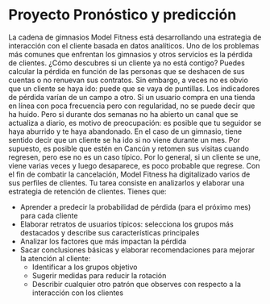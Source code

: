 
# Proyecto Pronóstico y predicción

La cadena de gimnasios Model Fitness está desarrollando una estrategia de interacción con el cliente basada en datos analíticos. 
Uno de los problemas más comunes que enfrentan los gimnasios y otros servicios es la pérdida de clientes. ¿Cómo descubres si un cliente ya no está contigo? Puedes calcular la pérdida en función de las personas que se deshacen de sus cuentas o no renuevan sus contratos. Sin embargo, a veces no es obvio que un cliente se haya ido: puede que se vaya de puntillas. Los indicadores de pérdida varían de un campo a otro. Si un usuario compra en una tienda en línea con poca frecuencia pero con regularidad, no se puede decir que ha huido. Pero si durante dos semanas no ha abierto un canal que se actualiza a diario, es motivo de preocupación: es posible que tu seguidor se haya aburrido y te haya abandonado. En el caso de un gimnasio, tiene sentido decir que un cliente se ha ido si no viene durante un mes. Por supuesto, es posible que estén en Cancún y retomen sus visitas cuando regresen, pero ese no es un caso típico. Por lo general, si un cliente se une, viene varias veces y luego desaparece, es poco probable que regrese. Con el fin de combatir la cancelación, Model Fitness ha digitalizado varios de sus perfiles de clientes. Tu tarea consiste en analizarlos y elaborar una estrategia de retención de clientes. Tienes que:

- Aprender a predecir la probabilidad de pérdida (para el próximo mes) para cada cliente
- Elaborar retratos de usuarios típicos: selecciona los grupos más destacados y describe sus características principales
- Analizar los factores que más impactan la pérdida
- Sacar conclusiones básicas y elaborar recomendaciones para mejorar la atención al cliente:
  - Identificar a los grupos objetivo
  - Sugerir medidas para reducir la rotación
  - Describir cualquier otro patrón que observes con respecto a la interacción con los clientes

